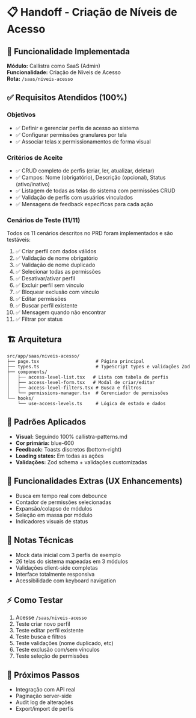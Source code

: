 # 📋 Handoff - Criação de Níveis de Acesso

## 🎯 Funcionalidade Implementada
**Módulo:** Callistra como SaaS (Admin)  
**Funcionalidade:** Criação de Níveis de Acesso  
**Rota:** `/saas/niveis-acesso`

## ✅ Requisitos Atendidos (100%)

### Objetivos
- ✅ Definir e gerenciar perfis de acesso ao sistema
- ✅ Configurar permissões granulares por tela
- ✅ Associar telas x permissionamentos de forma visual

### Critérios de Aceite
- ✅ CRUD completo de perfis (criar, ler, atualizar, deletar)
- ✅ Campos: Nome (obrigatório), Descrição (opcional), Status (ativo/inativo)
- ✅ Listagem de todas as telas do sistema com permissões CRUD
- ✅ Validação de perfis com usuários vinculados
- ✅ Mensagens de feedback específicas para cada ação

### Cenários de Teste (11/11)
Todos os 11 cenários descritos no PRD foram implementados e são testáveis:
1. ✅ Criar perfil com dados válidos
2. ✅ Validação de nome obrigatório
3. ✅ Validação de nome duplicado
4. ✅ Selecionar todas as permissões
5. ✅ Desativar/ativar perfil
6. ✅ Excluir perfil sem vínculo
7. ✅ Bloquear exclusão com vínculo
8. ✅ Editar permissões
9. ✅ Buscar perfil existente
10. ✅ Mensagem quando não encontrar
11. ✅ Filtrar por status

## 🏗️ Arquitetura

```
src/app/saas/niveis-acesso/
├── page.tsx                     # Página principal
├── types.ts                     # TypeScript types e validações Zod
├── components/
│   ├── access-level-list.tsx   # Lista com tabela de perfis
│   ├── access-level-form.tsx   # Modal de criar/editar
│   ├── access-level-filters.tsx # Busca e filtros
│   └── permissions-manager.tsx  # Gerenciador de permissões
└── hooks/
    └── use-access-levels.ts     # Lógica de estado e dados
```

## 🎨 Padrões Aplicados
- **Visual:** Seguindo 100% callistra-patterns.md
- **Cor primária:** blue-600
- **Feedback:** Toasts discretos (bottom-right)
- **Loading states:** Em todas as ações
- **Validações:** Zod schema + validações customizadas

## 🚀 Funcionalidades Extras (UX Enhancements)
- Busca em tempo real com debounce
- Contador de permissões selecionadas
- Expansão/colapso de módulos
- Seleção em massa por módulo
- Indicadores visuais de status

## 📝 Notas Técnicas
- Mock data inicial com 3 perfis de exemplo
- 26 telas do sistema mapeadas em 3 módulos
- Validações client-side completas
- Interface totalmente responsiva
- Acessibilidade com keyboard navigation

## ⚡ Como Testar
1. Acesse `/saas/niveis-acesso`
2. Teste criar novo perfil
3. Teste editar perfil existente
4. Teste busca e filtros
5. Teste validações (nome duplicado, etc)
6. Teste exclusão com/sem vínculos
7. Teste seleção de permissões

## 🔄 Próximos Passos
- Integração com API real
- Paginação server-side
- Audit log de alterações
- Export/import de perfis
